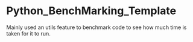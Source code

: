 # Python_BenchMarking_Template
Mainly used an utils feature to benchmark code to see how much time is taken for it to run.
